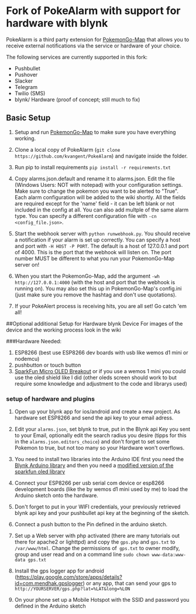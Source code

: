 # Fork of PokeAlarm with support for hardware with blynk

PokeAlarm is a third party extension for [PokemonGo-Map](https://github.com/PokemonGoMap/PokemonGo-Map) that allows you to receive external notifications via the service or hardware of your choice.

The following services are currently supported in this fork:
* Pushbullet
* Pushover
* Slacker
* Telegram 
* Twilio (SMS)
* blynk/ Hardware (proof of concept; still much to fix)

## Basic Setup

1. Setup and run [PokemonGo-Map](https://github.com/PokemonGoMap/PokemonGo-Map) to make sure you have everything working.

2. Clone a local copy of PokeAlarm (`git clone https://github.com/kvangent/PokeAlarm`) and navigate inside the folder.

3. Run pip to install requirements `pip install -r requirements.txt`

4. Copy alarms.json.default and rename it to alarms.json. Edit the file (Windows Users: NOT with notepad) with your configuration settings. Make sure to change the pokemon you want to be alerted to "True". Each alarm configuration will be added to the wiki shortly. All the fields are required except for the 'name' field - it can be left blank or not included in the config at all. You can also add multple of the same alarm type.  You can specify a different configuration file with `-cn <config_file.json>`.

5. Start the webhook server with `python runwebhook.py`. You should receive a notification if your alarm is set up correctly. You can specify a host and port with `-H HOST -P PORT`. The default is a host of 127.0.0.1 and port of 4000. This is the port that the webhook will listen on. The port number MUST be different to what you run your PokemonGo-Map server on!

6. When you start the PokemonGo-Map, add the argument `-wh http://127.0.0.1:4000` (with the host and port that the webhook is running on). You may also set this up in PokemonGo-Map's config.ini (just make sure you remove the hashtag and don't use quotations). 

7. If your PokeAlert process is receiving hits, you are all set! Go catch 'em all!



##Optional additional Setup for Hardware blynk Device
For images of the device and the working process look in the wiki

###Hardware Needed:
1. ESP8266 (best use ESP8266 dev boards with usb like wemos d1 mini or nodemcu)
2. pushbutton or touch button
3. [SparkFun Micro OLED Breakout](https://www.sparkfun.com/products/13003) or if you use a wemos 1 mini you could use the oled shield like I did
(other oleds screen should work to but require some knowledge and adjustment to the code and librarys used)

### setup of hardware and plugins

1. Open up your blynk app for ios/android and create a new project. As hardware set ESP8266 and send the api key to your email adress.

2. Edit your `alarms.json`, set blynk to true, put in the Blynk api Key you sent to your Email, optionally edit the search radius you desire (tipps for this in the `alarms.json.editors_choice`) and don't forget to set some Pokemon to true, but not too many so your Hardware won't overflows.

3. You need to install two libraries into the Arduino IDE first you need the [Blynk Arduino library](http://www.blynk.cc/getting-started/) and then you need a [modified version of the sparkfun oled library](https://github.com/EdwinRobotics/ER_Micro_OLED_Arduino_Library)

4. Connect your ESP8266 per usb serial com device or esp8266 development boards (like the by wemos d1 mini used by me) to load the Arduino sketch onto the hardware.
   
5. Don't forget to put in your WIFI credentials, your previously retrieved blynk api key and your pushbullet api key at the beginning of the sketch.

6. Connect a push button to the Pin defined in the arduino sketch.

7. Set up a Web server with php activated (there are many tutorials out there for apache2 or lighttpd) and copy the `gps.php` and `gps.txt` to `/var/www/html`. Change the permissions of` gps.txt` to owner modify, group and user read and on a command line `sudo chown www-data:www-data gps.txt`    

8. Install the gps logger app for android (https://play.google.com/store/apps/details?id=com.mendhak.gpslogger) or any app, that can send your gps to `http://YOURSERVER/gps.php?lat=%LAT&long=%LON`

9. On your phone set up a Mobile Hotspot with the SSID and password you defined in the Arduino sketch
